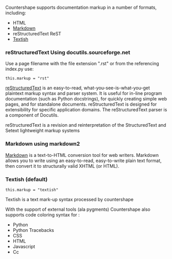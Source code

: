 Countershape supports documentation markup in a number of formats, including:

- HTML
- [Markdown](markup/markdown.html)
- reStructuredText ReST
- [Textish](markup/textish.html)

### reStructuredText Using docutils.sourceforge.net

Use a page filename with the file extension ".rst" or from the referencing index.py
use:

`this.markup = "rst"`

[reStructuredText](http://docutils.sourceforge.net/rst.html) is an easy-to-read, 
what-you-see-is-what-you-get plaintext markup syntax and parser system. It is 
useful for in-line program documentation (such as Python docstrings), for quickly 
creating simple web pages, and for standalone documents. reStructuredText is 
designed for extensibility for specific application domains. The reStructuredText 
parser is a component of Docutils. 

reStructuredText is a revision and reinterpretation of the StructuredText and
Setext lightweight markup systems


### Markdown using markdown2

[Markdown](http://daringfireball.net/projects/markdown/) is a text-to-HTML 
conversion tool for web writers. Markdown allows you to write using an 
easy-to-read, easy-to-write plain text format, then convert it to structurally 
valid XHTML (or HTML). 

### Textish (default)

`this.markup = "textish"`

Textish is a text mark-up syntax processed by countershape

With the support of external tools (ala pygments) Countershape also supports
code coloring syntax for :

- Python
- Python Tracebacks
- CSS
- HTML
- Javascript
- Cc